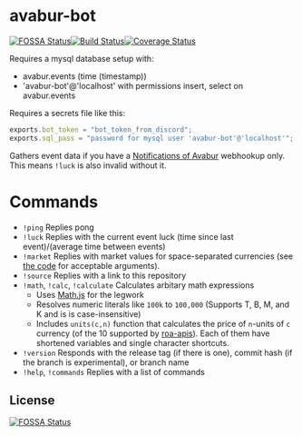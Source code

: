# avabur-bot
[![FOSSA Status](https://app.fossa.com/api/projects/git%2Bgithub.com%2Fbobpaw%2Favabur-bot.svg?type=shield)](https://app.fossa.com/projects/git%2Bgithub.com%2Fbobpaw%2Favabur-bot?ref=badge_shield)[![Build Status](https://travis-ci.com/bobpaw/avabur-bot.svg?branch=master)](https://travis-ci.com/bobpaw/avabur-bot)[![Coverage Status](https://coveralls.io/repos/github/bobpaw/avabur-bot/badge.svg?branch=master)](https://coveralls.io/github/bobpaw/avabur-bot?branch=master)


Requires a mysql database setup with:
 - avabur.events (time (timestamp))
 - 'avabur-bot'@'localhost' with permissions insert, select on avabur.events

Requires a secrets file like this:

```JavaScript
exports.bot_token = "bot_token_from_discord";
exports.sql_pass = "password for mysql user 'avabur-bot'@'localhost'";
```

Gathers event data if you have a [Notifications of Avabur](https://github.com/davidmcclelland/notifications-of-avabur) webhookup only. This means `!luck` is also invalid without it.

# Commands
 * `!ping` Replies pong
 * `!luck` Replies with the current event luck (time since last event)/(average time between events)
 * `!market` Replies with market values for space-separated currencies (see [the code](https://github.com/bobpaw/avabur-bot/blob/experimental/server.js#L99-L141) for acceptable arguments).
 * `!source` Replies with a link to this repository
 * `!math`, `!calc`, `!calculate` Calculates arbitary math expressions
   - Uses [Math.js](https://mathjs.org/) for the legwork
   - Resolves numeric literals like `100k` to `100,000` (Supports T, B, M, and K and is is case-insensitive)
   - Includes `units(c,n)` function that calculates the price of `n`-units of `c` currency (of the 10 supported by [roa-apis](https://github.com/edvordo/roa-apis/blob/master/market-currency.md)). Each of them have shortened variables and single character shortcuts.
 * `!version` Responds with the release tag (if there is one), commit hash (if the branch is experimental), or branch name
 * `!help`, `!commands` Replies with a list of commands


## License
[![FOSSA Status](https://app.fossa.com/api/projects/git%2Bgithub.com%2Fbobpaw%2Favabur-bot.svg?type=large)](https://app.fossa.com/projects/git%2Bgithub.com%2Fbobpaw%2Favabur-bot?ref=badge_large)
